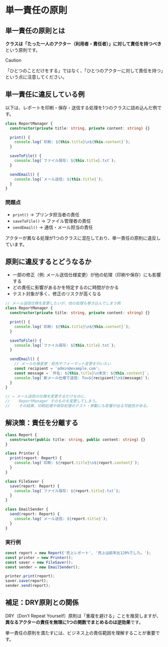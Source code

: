 # 単一責任の原則

## 単一責任の原則とは

**クラスは「たった一人のアクター（利用者・責任者）」に対して責任を持つべき**という原則です。

> [!CAUTION]
> 「ひとつのことだけをする」ではなく、「ひとつのアクターに対して責任を持つ」という点に注意してください。


## 単一責任に違反している例

以下は、レポートを印刷・保存・送信する処理を1つのクラスに詰め込んだ例です。

```ts
class ReportManager {
  constructor(private title: string, private content: string) {}

  print() {
    console.log(`印刷: ${this.title}\n${this.content}`);
  }

  saveToFile() {
    console.log(`ファイル保存: ${this.title}.txt`);
  }

  sendEmail() {
    console.log(`メール送信: ${this.title}`);
  }
}
```

### 問題点

- `print()` → プリンタ担当者の責任
- `saveToFile()` → ファイル管理者の責任
- `sendEmail()` → 通信・メール担当の責任

アクターが異なる処理が1つのクラスに混在しており、単一責任の原則に違反しています。


## 原則に違反するとどうなるか

- 一部の修正（例: メール送信仕様変更）が他の処理（印刷や保存）にも影響する
- どの責任に影響があるかを特定するのに時間がかかる
- テスト対象が多く、修正のリスクが高くなる

```ts
// メール送信仕様を変更したいが、他の処理も巻き込んでしまう例
class ReportManager {
  constructor(private title: string, private content: string) {}

  print() {
    console.log(`印刷: ${this.title}\n${this.content}`);
  }

  saveToFile() {
    console.log(`ファイル保存: ${this.title}.txt`);
  }

  sendEmail() {
    // メール仕様変更：宛先やフォーマット変更を行いたい
    const recipient = 'admin@example.com';
    const message = `件名: ${this.title}\n本文: ${this.content}`;
    console.log(`新メール仕様で送信: To=${recipient}\n${message}`);
  }
}

// → メール送信の仕様を変更するだけなのに、
//    ReportManager そのものを変更してしまう。
//    その結果、印刷処理や保存処理のテスト・挙動にも影響が出る可能性がある。
```

## 解決策：責任を分離する

```ts
class Report {
  constructor(public title: string, public content: string) {}
}

class Printer {
  print(report: Report) {
    console.log(`印刷: ${report.title}\n${report.content}`);
  }
}

class FileSaver {
  save(report: Report) {
    console.log(`ファイル保存: ${report.title}.txt`);
  }
}

class EmailSender {
  send(report: Report) {
    console.log(`メール送信: ${report.title}`);
  }
}
```

### 実行例

```ts
const report = new Report('売上レポート', '売上は前年比120%でした。');
const printer = new Printer();
const saver = new FileSaver();
const sender = new EmailSender();

printer.print(report);
saver.save(report);
sender.send(report);
```


## 補足：DRY原則との関係

DRY（Don’t Repeat Yourself）原則は「重複を避ける」ことを推奨しますが、  
**異なるアクターの責任を無理に1つの関数でまとめるのは逆効果**です。

単一責任の原則を満たすには、ビジネス上の責任範囲を理解することが重要です。
